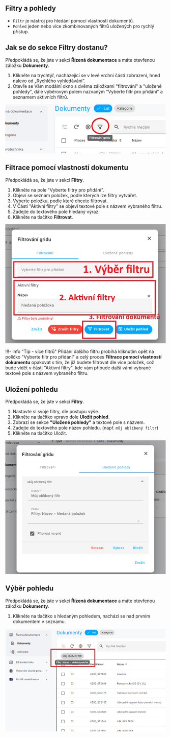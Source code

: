 ## Filtry a pohledy

* `Filtr` je nástroj pro hledání pomocí vlastností dokumentů.
* `Pohled` jeden nebo více zkombinovaných filtrů uložených pro rychlý přístup.


## Jak se do sekce Filtry dostanu?
Předpokládá se, že jste v sekci **Řízená dokumentace** a máte otevřenou záložku **Dokumenty**.

1. Klikněte na trychtýř, nacházející se v levé vrchní části zobrazení, hned nalevo od „Rychlého vyhledávání“.
2. Otevře se Vám modální okno s dvěma záložkami "filtrování" a "uložené pohledy", dále výběrovým polem nazvaným "Vyberte filtr pro přidání" a seznamem aktivních filtrů.

![alt text](../../../img/filtr.png)

## Filtrace pomocí vlastností dokumentu
Předpokládá se, že jste v sekci **Filtry**. 

1. Klikněte na pole "Vyberte filtry pro přidání".
2. Objeví se seznam položek, podle kterých lze filtry vytvářet.
3. Vyberte položku, podle které chcete filtrovat.
4. V Části "Aktivní filtry" se objeví textové pole s názvem vybraného filtru.
5. Zadejte do textového pole hledaný výraz.
6. Klikněte na tlačítko **Filtrovat**.

![alt text](../../../img/filtering.png)

!!!- info "Tip - více filtrů"
    Přidání dalšího filtru probíhá kliknutím opět na políčko "Vyberte filtr pro přidání" a celý proces **Filtrace pomocí vlastností dokumentu** opakovat s tím, že již budete filtrovat dle více položek, což bude vidět v části "Aktivní filtry", kde vám přibude další vámi vybrané textové pole s názvem vybraného filtru.

## Uložení pohledu
Předpokládá se, že jste v sekci **Filtry**. 

1. Nastavte si svoje filtry, dle postupu výše.
2. Klikněte na tlačítko vpravo dole **Uložit pohled**.
3. Zobrazí se sekce **"Uložené pohledy"** a textové pole s názvem.
4. Zadejte do textového pole název pohledu. (např. `můj oblíbený filtr`)
5. Klikněte na tlačítko Uložit. 

![alt text](../../../img/grid_view.png)
## Výběr pohledu
Předpokládá se, že jste v sekci **Řízená dokumentace** a máte otevřenou záložku **Dokumenty**.

1. Klikněte na tlačítko s hledaným pohledem, nachází se nad prvním dokumentem v seznamu.

![alt text](../../../img/grid_pin.png)





